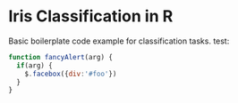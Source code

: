 # Iris Classification in R

Basic boilerplate code example for classification tasks. 
test:
```javascript
function fancyAlert(arg) {
  if(arg) {
    $.facebox({div:'#foo'})
  }
}
```
